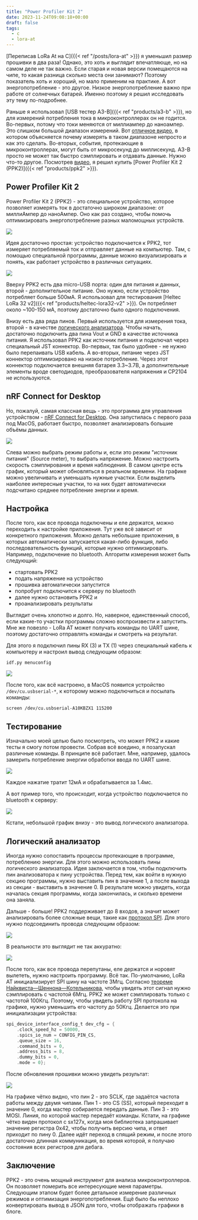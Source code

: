 ```yaml
---
title: "Power Profiler Kit 2"
date: 2023-11-24T09:08:18+00:00
draft: false
tags:
  - c
  - lora-at
---
```


[Переписав LoRa At на С]({{< ref "/posts/lora-at" >}}) я уменьшил размер прошивки в два раза! Однако, это хоть и выглядит впечатляюще, но на самом деле не так важно. Если старая и новая версии помещаются на чипе, то какая разница сколько места они занимают? Поэтому показатель хоть и хороший, но мало применим на практике. А вот энергопотребление - это другое. Низкое энергопотребление важно при работе от солнечных батарей. Именно поэтому я решил исследовать эту тему по-подробнее.

Раньше я использовал [USB тестер A3-B]({{< ref "products/a3-b" >}}), но для измерений потребления тока в микроконтроллерах он не годится. Во-первых, потому что токи меняются от миллиампер до наноампер. Это слишком большой диапазон измерений. Вот [отличное видео](https://www.youtube.com/watch?v=LUB8RWzzLWc), в котором объясняется почему измерять в таком диапазоне непросто и как это сделать. Во-вторых, события, протекающие в микроконтроллерах, могут быть от микросекунд до миллисекунд. A3-B просто не может так быстро сэмплировать и отдавать данные. Нужно что-то другое. Посмотрев [видео](https://www.youtube.com/watch?v=LUB8RWzzLWc), я решил купить [Power Profiler Kit 2 (PPK2)]({{< ref "products/ppk2" >}}).

## Power Profiler Kit 2

Power Profiler Kit 2 (PPK2) - это специальное устройство, которое позволяет измерять ток в достаточно широком диапазоне: от миллиАмпер до наноАмпер. Оно как раз создано, чтобы помочь оптимизировать энергопотребление разных маломощных устройств.

![](img/PPK2.jpg)

Идея достаточно простая: устройство подключается к PPK2, тот измеряет потребляемый ток и отправляет данные на компьютер. Там, с помощью специальной программы, данные можно визуализировать и понять, как работает устройство в различных ситуациях.

![](img/1.jpg)

Вверху PPK2 есть два micro-USB порта: один для питания и данных, второй - дополнительное питание. Оно нужно, если устройство потребляет больше 500мА. Я использовал для тестирования [Heltec LoRa 32 v2]({{< ref "products/heltec-lora32-v2" >}}). Он потребляет около ~100-150 мА, поэтому достаточно было одного подключения.

Внизу есть два ряда пинов. Первый используется для измерения тока, второй - в качестве [логического анализатора](https://ru.wikipedia.org/wiki/Логический_анализатор). Чтобы начать, достаточно подключить два пина Vout и GND в качестве источника питания. Я использовал PPK2 как источник питания и подключал через специальный JST коннектор. Во-первых, так было удобнее - не нужно было перепаивать USB кабель. А во-вторых, питание через JST коннектор оптимизировано на низкое потребление. Через этот коннектор подключается внешняя батарея 3.3~3.7В, а дополнительные элементы вроде светодиодов, преобразователя напряжения и CP2104 не используются.

## nRF Connect for Desktop

Но, пожалуй, самая классная вещь - это программа для управления устройством - [nRF Connect for Desktop](https://www.nordicsemi.com/Products/Development-tools/nrf-connect-for-desktop). Она запустилась с первого раза под MacOS, работает быстро, позволяет анализировать большие объёмы данных.

![](img/2.png)

Слева можно выбрать режим работы и, если это режим "источник питания" (Source meter), то выбрать напряжение. Можно настроить скорость сэмплирования и время наблюдения. В самом центре есть график, который может обновляться в реальном времени. На графике можно увеличивать и уменьшать нужные участки. Если выделить наиболее интересные участки, то на них будет автоматически подсчитано среднее потребление энергии и время.

## Настройка

После того, как все провода подключены и еле держатся, можно переходить к настройке приложения. Тут уже всё зависит от конкретного приложения. Можно делать небольшие приложения, в которых автоматически запускается какая-либо функция, либо последовательность функций, которые нужно оптимизировать. Например, подключение по bluetooth. Алгоритм измерения может быть следующий:

 * стартовать PPK2
 * подать напряжение на устройство
 * прошивка автоматически запустится
 * попробует подключится к серверу по bluetooth
 * далее нужно остановить PPK2 и 
 * проанализировать результаты
 
Выглядит очень хлопотно и долго. Но, наверное, единственный способ, если какие-то участки программы сложно воспроизвести и запустить. Мне же повезло - LoRa AT может получать команды по UART шине, поэтому достаточно отправлять команды и смотреть на результат.

Для этого я подключил пины RX (3) и TX (1) через специальный кабель к компьютеру и настроил вывод следующим образом:

```
idf.py menuconfig
```

![](img/4.png)

После того, как всё настроено, в MacOS появится устройство ```/dev/cu.usbserial-*```, к которому можно подключиться и посылать команды:

```
screen /dev/cu.usbserial-A10KBZX1 115200
```

## Тестирование

Изначально моей целью было посмотреть, что может PPK2 и какие тесты я смогу потом провести. Собрав всё воедино, я позапускал различные команды. В принципе всё работает. Мне, например, удалось замерить потребление энергии обработки ввода по UART шине. 

![](img/5.png)

Каждое нажатие тратит 12мА и обрабатывается за 1.4мс.

А вот пример того, что происходит, когда устройство подключается по bluetooth к серверу:

![](img/6.png)

Кстати, небольшой график внизу - это вывод логического анализатора.

## Логический анализатор

Иногда нужно сопоставить процессы протекающие в программе, потреблению энергии. Для этого можно использовать пины логического анализатора. Идея заключается в том, чтобы подключить пин анализоватора к пину устройства. Перед тем, как войти в нужную секцию программы, нужно выставить пин в значение 1, а после выхода из секции - выставить в значение 0. В результате можно увидеть, когда началась секция программы, когда закончилась, и сколько времени она заняла.

Дальше - больше! PPK2 поддерживает до 8 входов, а значит может анализировать более сложные вещи, такие как [протокол SPI](https://en.wikipedia.org/wiki/Serial_Peripheral_Interface). Для этого нужно подсоединить провода следующим образом:

![](img/7.jpg)

В реальности это выглядит не так аккуратно:

![](img/IMG_4045.jpg)

После того, как все провода перепутаны, еле держатся и норовят вылететь, нужно настроить программу. Всё так. По-умолчанию, LoRa AT инициализирует SPI шину на частоте 3Мгц. Согласно [теореме Найквиста—Шеннона—Котельникова](https://digitalmusicacademy.ru/lesson-nyquist-theorem), чтобы увидеть этот сигнал нужно сэмплировать с частотой 6Мгц. PPK2 же может сэмплировать только с частотой 100Кгц. Поэтому, чтобы увидеть работу SPI протокола на графике, нужно уменьшить его частоту до 50Кгц. Делается это при инициализации устройства:

```c
spi_device_interface_config_t dev_cfg = {
    .clock_speed_hz = 50000,
    .spics_io_num = CONFIG_PIN_CS,
    .queue_size = 16,
    .command_bits = 0,
    .address_bits = 8,
    .dummy_bits = 0,
    .mode = 0};
```

После обновления прошивки можно увидеть результат:

![](img/logic-analyzer.png)

На графике чётко видно, что пин 2 - это SCLK, где задаётся частота работы между двумя чипами. Пин 1 - это CS (SS), который переходит в значение 0, когда мастер собирается передать данные. Пин 3 - это MOSI. Линия, по которой мастер передаёт команды. Кстати, на графике чётко виден протокол с sx127x, когда моя библиотека запрашивает значение регистра 0x42, чтобы получить версию чипа, и ответ приходит по пину 0. Далее идёт переход в спящий режим, и после этого достаточно длинная коммуникация, во время которой, я получаю состояния всех регистров для дебага.

## Заключение

PPK2 - это очень мощный инструмент для анализа микроконтроллеров. Он позволяет померить все интересующие меня параметры. Следующим этапом будет более детальное измерение различных режимов и оптимизация энергопотребления. Ещё было бы неплохо конвертировать вывод в JSON для того, чтобы отображать графики в блоге.